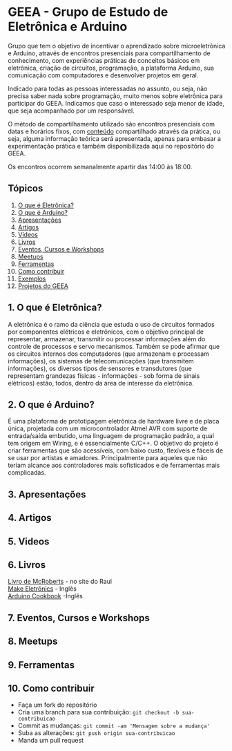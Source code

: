 # GEEA - Grupo de Estudo de Eletrônica e Arduino

Grupo que tem o objetivo de incentivar o aprendizado sobre microeletrônica e Arduíno, através de encontros presenciais para compartilhamento de conhecimento, com experiências práticas de conceitos básicos em eletrônica, criação de circuitos, programação, a plataforma Arduíno, sua comunicação com computadores e desenvolver projetos em geral. 

Indicado para todas as pessoas interessadas no assunto, ou seja, não precisa saber nada sobre programação, muito menos sobre eletrônica para participar do GEEA. Indicamos que caso o interessado seja menor de idade, que seja acompanhado por um responsável. 

O método de compartilhamento utilizado são encontros presenciais com datas e horários fixos, com [conteúdo](https://github.com/angelobms/GEEA/blob/master/conteudo.md) compartilhado através da prática, ou seja, alguma informação teórica será apresentada, apenas para embasar a experimentação prática e também disponibilizada aqui no repositório do GEEA. 

Os encontros ocorrem semanalmente apartir das 14:00 às 18:00.

## Tópicos

  1. [O que é Eletrônica?](#o-que-é-eletrônica)
  2. [O que é Arduino?](#o-que-é-arduino)
  3. [Apresentações](#apresentações)
  4. [Artigos](#artigos)
  5. [Vídeos](#videos)
  6. [Livros](#livros)
  7. [Eventos, Cursos e Workshops](#eventos-cursos-e-workshops)
  8. [Meetups](#meetups)
  9. [Ferramentas](#ferramentas)
  10. [Como contribuir](#como-contribuir)
  11. [Exemplos](/exemplos/README.md)
  12. [Projetos do GEEA](/projetos/README.md)

## 1. O que é Eletrônica?

A eletrônica é o ramo da ciência que estuda o uso de circuitos formados por componentes elétricos e eletrônicos, com o objetivo principal de representar, armazenar, transmitir ou processar informações além do controle de processos e servo mecanismos. Também se pode afirmar que os circuitos internos dos computadores (que armazenam e processam informações), os sistemas de telecomunicações (que transmitem informações), os diversos tipos de sensores e transdutores (que representam grandezas físicas - informações - sob forma de sinais elétricos) estão, todos, dentro da área de interesse da eletrônica.

## 2. O que é Arduino?

É uma plataforma de prototipagem eletrônica de hardware livre e de placa única, projetada com um microcontrolador Atmel AVR com suporte de entrada/saída embutido, uma linguagem de programação padrão, a qual tem origem em Wiring, e é essencialmente C/C++. O objetivo do projeto é criar ferramentas que são acessíveis, com baixo custo, flexíveis e fáceis de se usar por artistas e amadores. Principalmente para aqueles que não teriam alcance aos controladores mais sofisticados e de ferramentas mais complicadas.

## 3. Apresentações

## 4. Artigos

## 5. Videos

## 6. Livros

[Livro de McRoberts](http://raulhc.cc/Doc/LivroArduino) - no site do Raul   
[Make Eletrônics](http://www.makershed.com/products/make-electronics-2ed) - Inglês    
[Arduino Cookbook](http://shop.oreilly.com/product/9780596802486.do) -Inglês        

## 7. Eventos, Cursos e Workshops

## 8. Meetups

## 9. Ferramentas

## 10. Como contribuir

  * Faça um fork do repositório
  * Cria uma branch para sua contribuição: `git checkout -b sua-contribuicao`
  * Commit as mudanças: `git commit -am 'Mensagem sobre a mudança'`
  * Suba as alterações: `git push origin sua-contribuicao`
  * Manda um pull request
